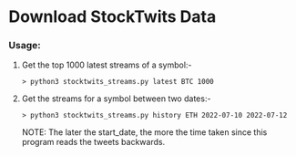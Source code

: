 # Download StockTwits Data

### Usage:
1. Get the top 1000 latest streams of a symbol:-
   
   `> python3 stocktwits_streams.py latest BTC 1000`

2. Get the streams for a symbol between two dates:-
   
   `> python3 stocktwits_streams.py history ETH 2022-07-10 2022-07-12`
   
   NOTE: The later the start_date, the more the time taken since
   this program reads the tweets backwards.
